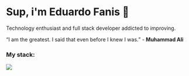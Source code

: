 # Sup, i'm Eduardo Fanis 👋
<p>
    Technology enthusiast and full stack developer addicted to improving.
</p>

<q>I am the greatest. I said that even before I knew I was.</q> - <strong>Muhammad Ali</strong>


### My stack:
<a href="#">
    <img src="https://skillicons.dev/icons?i=go,dart,flutter,docker,neovim,git,figma&theme=dark" />
  </a>



